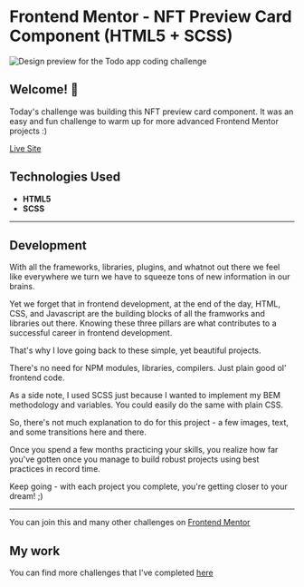 # Frontend Mentor - NFT Preview Card Component (HTML5 + SCSS)

![Design preview for the Todo app
 coding challenge](./design/desktop-preview.jpg)

## Welcome! 👋

Today's challenge was building this NFT preview card component. It was an easy and fun challenge to warm up for more advanced Frontend Mentor projects :)

[Live Site](https://nft-preview-card-component-hazel.vercel.app/)

## Technologies Used

* **HTML5**
* **SCSS**

* **

## Development

With all the frameworks, libraries, plugins, and whatnot out there we feel like everywhere we turn we have to squeeze tons of new information in our brains.

Yet we forget that in frontend development, at the end of the day, HTML, CSS, and Javascript are the building blocks of all the framworks and libraries out there. Knowing these three pillars are what contributes to a successful career in frontend development.

That's why I love going back to these simple, yet beautiful projects. 

There's no need for NPM modules, libraries, compilers. Just plain good ol' frontend code.

As a side note, I used SCSS just because I wanted to implement my BEM methodology and variables. You could easily do the same with plain CSS.

So, there's not much explanation to do for this project - a few images, text, and some transitions here and there.

Once you spend a few months practicing your skills, you realize how far you've gotten once you manage to build robust projects using best practices in record time.

Keep going - with each project you complete, you're getting closer to your dream! ;)
 
* **

You can join this and many other challenges on [Frontend Mentor](https://www.frontendmentor.io/)

## My work

You can find more challenges that I've completed [here](https://www.frontendmentor.io/profile/Remus432)
